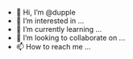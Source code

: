 - 👋 Hi, I’m @dupple
- 👀 I’m interested in ...
- 🌱 I’m currently learning ...
- 💞️ I’m looking to collaborate on ...
- 📫 How to reach me ...

<!---
dupple/dupple is a ✨ special ✨ repository because its `README.md` (this file) appears on your GitHub profile.
You can click the Preview link to take a look at your changes.
--->
